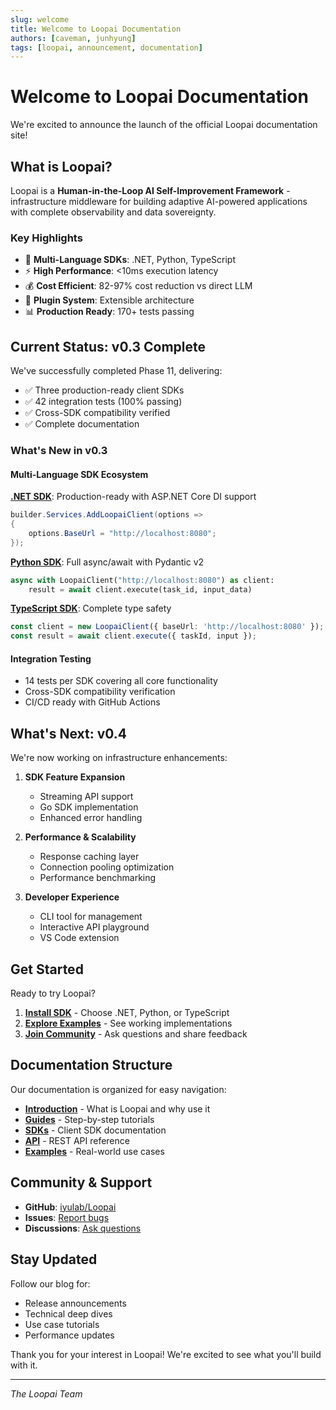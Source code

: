 ```yaml
---
slug: welcome
title: Welcome to Loopai Documentation
authors: [caveman, junhyung]
tags: [loopai, announcement, documentation]
---
```


# Welcome to Loopai Documentation

We're excited to announce the launch of the official Loopai documentation site!

<!-- truncate -->

## What is Loopai?

Loopai is a **Human-in-the-Loop AI Self-Improvement Framework** - infrastructure middleware for building adaptive AI-powered applications with complete observability and data sovereignty.

### Key Highlights

- 🚀 **Multi-Language SDKs**: .NET, Python, TypeScript
- ⚡ **High Performance**: &lt;10ms execution latency
- 💰 **Cost Efficient**: 82-97% cost reduction vs direct LLM
- 🔌 **Plugin System**: Extensible architecture
- 📊 **Production Ready**: 170+ tests passing

## Current Status: v0.3 Complete

We've successfully completed Phase 11, delivering:

- ✅ Three production-ready client SDKs
- ✅ 42 integration tests (100% passing)
- ✅ Cross-SDK compatibility verified
- ✅ Complete documentation

### What's New in v0.3

#### Multi-Language SDK Ecosystem

**[.NET SDK](/docs/sdks/dotnet)**: Production-ready with ASP.NET Core DI support
```csharp
builder.Services.AddLoopaiClient(options =>
{
    options.BaseUrl = "http://localhost:8080";
});
```

**[Python SDK](/docs/sdks/python)**: Full async/await with Pydantic v2
```python
async with LoopaiClient("http://localhost:8080") as client:
    result = await client.execute(task_id, input_data)
```

**[TypeScript SDK](/docs/sdks/typescript)**: Complete type safety
```typescript
const client = new LoopaiClient({ baseUrl: 'http://localhost:8080' });
const result = await client.execute({ taskId, input });
```

#### Integration Testing

- 14 tests per SDK covering all core functionality
- Cross-SDK compatibility verification
- CI/CD ready with GitHub Actions

## What's Next: v0.4

We're now working on infrastructure enhancements:

1. **SDK Feature Expansion**
   - Streaming API support
   - Go SDK implementation
   - Enhanced error handling

2. **Performance & Scalability**
   - Response caching layer
   - Connection pooling optimization
   - Performance benchmarking

3. **Developer Experience**
   - CLI tool for management
   - Interactive API playground
   - VS Code extension

## Get Started

Ready to try Loopai?

1. **[Install SDK](/docs/guides/getting-started)** - Choose .NET, Python, or TypeScript
2. **[Explore Examples](/docs/examples/spam-detection)** - See working implementations
3. **[Join Community](https://github.com/iyulab/Loopai/discussions)** - Ask questions and share feedback

## Documentation Structure

Our documentation is organized for easy navigation:

- **[Introduction](/docs/intro)** - What is Loopai and why use it
- **[Guides](/docs/guides/getting-started)** - Step-by-step tutorials
- **[SDKs](/docs/sdks/overview)** - Client SDK documentation
- **[API](/docs/api/overview)** - REST API reference
- **[Examples](/docs/examples/spam-detection)** - Real-world use cases

## Community & Support

- **GitHub**: [iyulab/Loopai](https://github.com/iyulab/Loopai)
- **Issues**: [Report bugs](https://github.com/iyulab/Loopai/issues)
- **Discussions**: [Ask questions](https://github.com/iyulab/Loopai/discussions)

## Stay Updated

Follow our blog for:
- Release announcements
- Technical deep dives
- Use case tutorials
- Performance updates

Thank you for your interest in Loopai! We're excited to see what you'll build with it.

---

*The Loopai Team*
